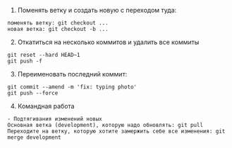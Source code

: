 1. Поменять ветку и создать новую с переходом туда:  
```
поменять ветку: git checkout ...
новая ветка: git checkout -b ...
```

2. Откатиться на несколько коммитов и удалить все коммиты
```
git reset --hard HEAD~1
git push -f
```

3. Переименовать последний коммит:
```
git commit --amend -m 'fix: typing photo'
git push --force
```

4. Командная работа
```
- Подтягивания изменений новых
Основная ветка (development), которую надо обновлять: git pull
Переходите на ветку, которую хотите замержить себе все изменения: git merge development
```

